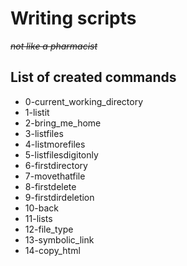 # Writing scripts
~~*not like a pharmacist*~~

## List of created commands

* 0-current_working_directory
* 1-listit
* 2-bring_me_home
* 3-listfiles
* 4-listmorefiles
* 5-listfilesdigitonly
* 6-firstdirectory
* 7-movethatfile
* 8-firstdelete
* 9-firstdirdeletion
* 10-back
* 11-lists
* 12-file_type
* 13-symbolic_link
* 14-copy_html
